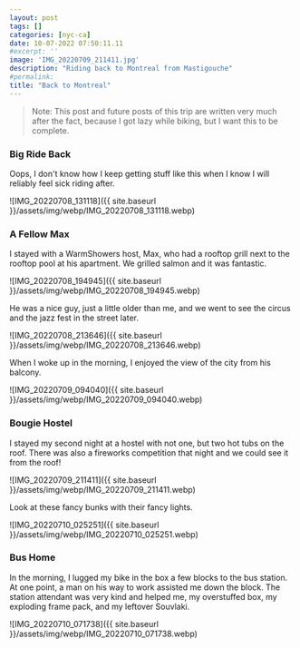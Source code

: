 ```yaml
---
layout: post
tags: []
categories: [nyc-ca]
date: 10-07-2022 07:50:11.11
#excerpt: ''
image: 'IMG_20220709_211411.jpg'
description: "Riding back to Montreal from Mastigouche"
#permalink:
title: "Back to Montreal"
---
```


> Note: This post and future posts of this trip are written very much after the
fact, because I got lazy while biking, but I want this to be complete.

### Big Ride Back

Oops, I don't know how I keep getting stuff like this when I know I will
reliably feel sick riding after.

![IMG_20220708_131118]({{ site.baseurl }}/assets/img/webp/IMG_20220708_131118.webp)

### A Fellow Max

I stayed with a WarmShowers host, Max, who had a rooftop grill next to the
rooftop pool at his apartment. We grilled salmon and it was fantastic.

![IMG_20220708_194945]({{ site.baseurl }}/assets/img/webp/IMG_20220708_194945.webp)

He was a nice guy, just a little older than me, and we went to see the circus
and the jazz fest in the street later.

![IMG_20220708_213646]({{ site.baseurl }}/assets/img/webp/IMG_20220708_213646.webp)

When I woke up in the morning, I enjoyed the view of the city from his balcony.

![IMG_20220709_094040]({{ site.baseurl }}/assets/img/webp/IMG_20220709_094040.webp)

### Bougie Hostel

I stayed my second night at a hostel with not one, but two hot tubs on the
roof. There was also a fireworks competition that night and we could see it
from the roof!

![IMG_20220709_211411]({{ site.baseurl }}/assets/img/webp/IMG_20220709_211411.webp)

Look at these fancy bunks with their fancy lights.

![IMG_20220710_025251]({{ site.baseurl }}/assets/img/webp/IMG_20220710_025251.webp)

### Bus Home

In the morning, I lugged my bike in the box a few blocks to the bus station. At
one point, a man on his way to work assisted me down the block. The station
attendant was very kind and helped me, my overstuffed box, my exploding frame
pack, and my leftover Souvlaki.

![IMG_20220710_071738]({{ site.baseurl }}/assets/img/webp/IMG_20220710_071738.webp)
